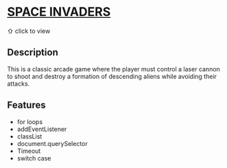 # [SPACE INVADERS](https://guavalines.github.io/Space_Invaders/)
⇧
click to view

## Description
This is a classic arcade game where the player must control a laser cannon to shoot and destroy a formation of descending aliens while avoiding their attacks.

## Features
- for loops
- addEventListener
- classList
- document.querySelector
- Timeout
- switch case
